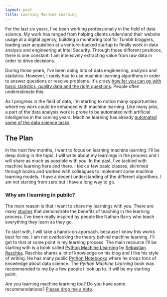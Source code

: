 ```yaml
---
layout: post
title: Learning Machine Learning
---
```


For the last six years, I've been working professionally in the field of data science. My work has ranged from helping clients understand their website usage at a digital agency, building a monitoring tool for Tumblr bloggers, leading user acquisition at a venture-backed startup to finally work in data analysis and engineering at Intel Security. Through those different positions, there is one constant: I am intensively extracting value from raw data in order to drive decisions. 

During those years, I've been doing lots of data engineering, analysis and statistics. However, I rarely had to use machine learning algorithms in order to answer questions or resolve problems. It's crazy [how far you can go with basic statistics, quality data and the right questions](https://m.signalvnoise.com/data-scientists-mostly-just-do-arithmetic-and-that-s-a-good-thing-c6371885f7f6#.mdzol0bvc). People often underestimate this. 

As I progress in the field of data, I'm starting to notice many opportunities where my work could be enhanced with machine learning. Like many jobs, a part of the data analysis work is prone to be automated with artificial intelligence in the coming years. Machine learning has already [automated some of the data science tasks](http://www.datasciencecentral.com/profiles/blogs/which-jobs-will-ai-artificial-intelligence-kill). 

## The Plan
In the next few months, I want to focus on learning machine learning. I'll be deep diving in the topic. I will write about my learnings in the process and I will share as much as possible with you. In the past, I've tackled with machine learning here and there. I took a few basic classes, skimmed through books and worked with colleagues to implement some machine learning models. I have a decent understanding of the different algorithms. I am not starting from zero but I have a long way to go.

### Why am I learning in public?
The main reason is that I want to share my learnings with you. There are many [studies](http://ideas.time.com/2011/11/30/the-protege-effect/) that demonstrate the benefits of teaching in the learning process. I've been really inspired by people like Nathan Barry who teach everything they learn as they go.

To start with, I will take a hands-on approach. because I know this works best for me. I am not overlooking the theory behind machine learning. I'll get to that at some point in my learning process. The main resource I'll be starting with is a book called [Python Machine Learning](https://www.amazon.com/gp/product/1783555130/ref=as_li_tl?ie=UTF8&camp=1789&creative=9325&creativeASIN=1783555130&linkCode=as2&tag=nickhould-20&linkId=79334fab95b99f2021c47f06697c40c3) by [Sebastian Raschka](https://sebastianraschka.com/). Raschka shares a lot of knowledge on his blog and I like his style of writing. He has many public [Python Notebooks](https://sebastianraschka.com/notebooks/ml-notebooks.html) where he drops tons of knowledge about data science. The *Python Machine Learning* book was recommended to me by a few people I look up to. It will be my starting point.

Are you learning machine learning too? Do you have some recommendations? [Please drop me a note](mailto:jn@jeannicholashould.com).
